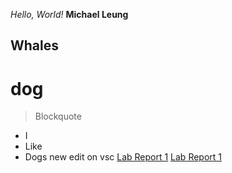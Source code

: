 *Hello, World!*
**Michael Leung**
## Whales
# dog
> Blockquote
* I
* Like
* Dogs
new edit on vsc
[Lab Report 1](lab-report-1-week-2.html)
[Lab Report 1](https://michaeleung.github.io/cse15l-lab-reports/lab-report-1-week-2.html)